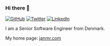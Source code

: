 ### Hi there 👋

[![GitHub](https://img.shields.io/badge/GitHub-%40janmarthedal-239a3b.svg)](https://github.com/janmarthedal)
[![Twitter](https://img.shields.io/badge/Twitter-%40janmarthedal-58a1f2.svg)](https://twitter.com/janmarthedal)
[![LinkedIn](https://img.shields.io/badge/Linked-in-0c66c3.svg)](https://www.linkedin.com/in/janmr/)

I am a Senior Software Engineer from Denmark.

My home page: [janmr.com](https://janmr.com)

<!--
**janmarthedal/janmarthedal** is a ✨ _special_ ✨ repository because its `README.md` (this file) appears on your GitHub profile.

Here are some ideas to get you started:

- 🔭 I’m currently working on ...
- 🌱 I’m currently learning ...
- 👯 I’m looking to collaborate on ...
- 🤔 I’m looking for help with ...
- 💬 Ask me about ...
- 📫 How to reach me: ...
- 😄 Pronouns: ...
- ⚡ Fun fact: ...
-->
